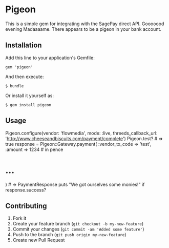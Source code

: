 # Pigeon

This is a simple gem for integrating with the SagePay direct API.  Gooooood evening Madaaaame.  There appears to be a pigeon in your bank account.

## Installation

Add this line to your application's Gemfile:

    gem 'pigeon'

And then execute:

    $ bundle

Or install it yourself as:

    $ gem install pigeon

## Usage

Pigeon.configure(vendor: 'flowmedia', mode: :live, threeds_callback_url: 'http://www.cheeseandbiscuits.com/payment/complete')
Pigeon.test? # => true
response = Pigeon::Gateway.payment(
  :vendor_tx_code => 'test',
  :amount => 1234 # in pence
  # ...
) # => PaymentResponse
puts "We got ourselves some monies!" if response.success?

## Contributing

1. Fork it
2. Create your feature branch (`git checkout -b my-new-feature`)
3. Commit your changes (`git commit -am 'Added some feature'`)
4. Push to the branch (`git push origin my-new-feature`)
5. Create new Pull Request
